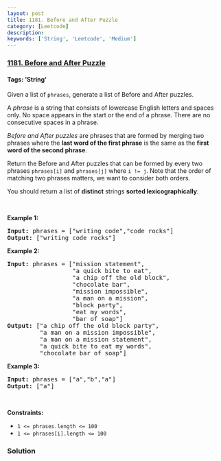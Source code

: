 ```yaml
---
layout: post
title: 1181. Before and After Puzzle
category: [Leetcode]
description: 
keywords: ['String', 'Leetcode', 'Medium']
---
```

### [1181. Before and After Puzzle](https://leetcode.com/problems/before-and-after-puzzle)

#### Tags: 'String'

<div class="content__u3I1 question-content__JfgR"><div><p>Given a list of <code>phrases</code>, generate a list of Before and After puzzles.</p>
<p>A <em>phrase</em> is a string that consists of lowercase English letters and spaces only. No space appears in the start or the end of a phrase. There are no consecutive spaces in a phrase.</p>
<p><em>Before and After puzzles</em> are phrases that are formed by merging two phrases where the <strong>last word of the first phrase</strong> is the same as the <strong>first word of the second phrase</strong>.</p>
<p>Return the Before and After puzzles that can be formed by every two phrases <code>phrases[i]</code> and <code>phrases[j]</code> where <code>i != j</code>. Note that the order of matching two phrases matters, we want to consider both orders.</p>
<p>You should return a list of <strong>distinct</strong> strings <strong>sorted lexicographically</strong>.</p>
<p> </p>
<p><strong>Example 1:</strong></p>
<pre><strong>Input:</strong> phrases = ["writing code","code rocks"]
<strong>Output:</strong> ["writing code rocks"]
</pre>
<p><strong>Example 2:</strong></p>
<pre><strong>Input:</strong> phrases = ["mission statement",
                  "a quick bite to eat",
                  "a chip off the old block",
                  "chocolate bar",
                  "mission impossible",
                  "a man on a mission",
                  "block party",
                  "eat my words",
                  "bar of soap"]
<strong>Output:</strong> ["a chip off the old block party",
         "a man on a mission impossible",
         "a man on a mission statement",
         "a quick bite to eat my words",
         "chocolate bar of soap"]
</pre>
<p><strong>Example 3:</strong></p>
<pre><strong>Input:</strong> phrases = ["a","b","a"]
<strong>Output:</strong> ["a"]
</pre>
<p> </p>
<p><strong>Constraints:</strong></p>
<ul>
<li><code>1 &lt;= phrases.length &lt;= 100</code></li>
<li><code>1 &lt;= phrases[i].length &lt;= 100</code></li>
</ul>
</div></div>

### Solution
